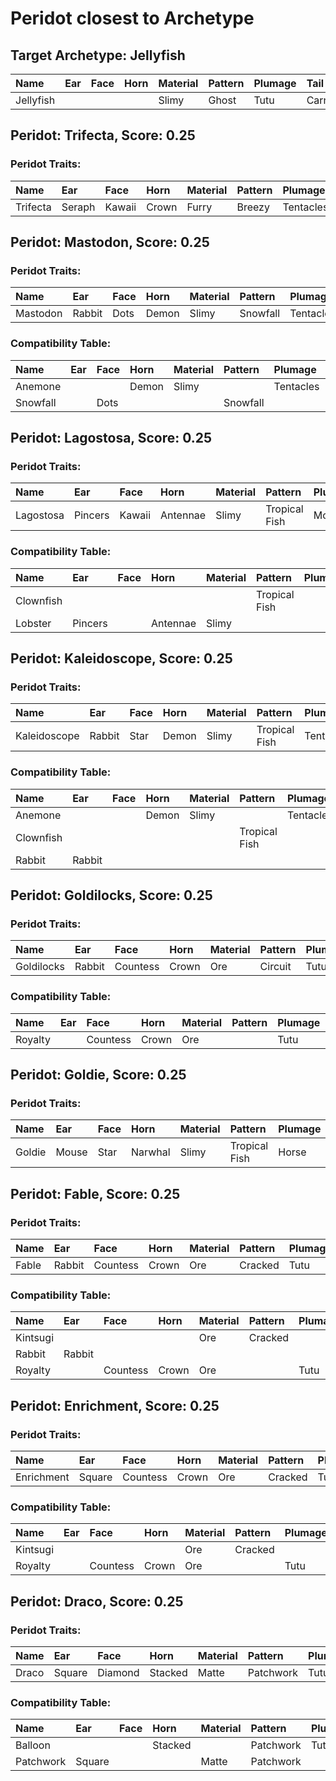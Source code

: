# Peridot closest to Archetype

## Target Archetype: Jellyfish
| Name      | Ear  | Face | Horn | Material | Pattern | Plumage | Tail     |
| :-------- | :--- | :--- | :--- | :------- | :------ | :------ | :------- |
| Jellyfish |      |      |      | Slimy    | Ghost   | Tutu    | Carnival |

## Peridot: Trifecta, Score: 0.25

### Peridot Traits:
| Name     | Ear    | Face   | Horn  | Material | Pattern | Plumage   | Tail     |
| :------- | :----- | :----- | :---- | :------- | :------ | :-------- | :------- |
| Trifecta | Seraph | Kawaii | Crown | Furry    | Breezy  | Tentacles | Carnival |

## Peridot: Mastodon, Score: 0.25

### Peridot Traits:
| Name     | Ear    | Face | Horn  | Material | Pattern  | Plumage   | Tail      |
| :------- | :----- | :--- | :---- | :------- | :------- | :-------- | :-------- |
| Mastodon | Rabbit | Dots | Demon | Slimy    | Snowfall | Tentacles | Snowflake |

### Compatibility Table:
| Name     | Ear  | Face | Horn  | Material | Pattern  | Plumage   | Tail      |
| :------- | :--- | :--- | :---- | :------- | :------- | :-------- | :-------- |
| Anemone  |      |      | Demon | Slimy    |          | Tentacles |           |
| Snowfall |      | Dots |       |          | Snowfall |           | Snowflake |

## Peridot: Lagostosa, Score: 0.25

### Peridot Traits:
| Name      | Ear     | Face   | Horn     | Material | Pattern       | Plumage | Tail    |
| :-------- | :------ | :----- | :------- | :------- | :------------ | :------ | :------ |
| Lagostosa | Pincers | Kawaii | Antennae | Slimy    | Tropical Fish | Moth    | Mermaid |

### Compatibility Table:
| Name      | Ear     | Face | Horn     | Material | Pattern       | Plumage | Tail    |
| :-------- | :------ | :--- | :------- | :------- | :------------ | :------ | :------ |
| Clownfish |         |      |          |          | Tropical Fish |         |         |
| Lobster   | Pincers |      | Antennae | Slimy    |               |         | Mermaid |

## Peridot: Kaleidoscope, Score: 0.25

### Peridot Traits:
| Name         | Ear    | Face | Horn  | Material | Pattern       | Plumage   | Tail   |
| :----------- | :----- | :--- | :---- | :------- | :------------ | :-------- | :----- |
| Kaleidoscope | Rabbit | Star | Demon | Slimy    | Tropical Fish | Tentacles | Rabbit |

### Compatibility Table:
| Name      | Ear    | Face | Horn  | Material | Pattern       | Plumage   | Tail   |
| :-------- | :----- | :--- | :---- | :------- | :------------ | :-------- | :----- |
| Anemone   |        |      | Demon | Slimy    |               | Tentacles |        |
| Clownfish |        |      |       |          | Tropical Fish |           |        |
| Rabbit    | Rabbit |      |       |          |               |           | Rabbit |

## Peridot: Goldilocks, Score: 0.25

### Peridot Traits:
| Name       | Ear    | Face     | Horn  | Material | Pattern | Plumage | Tail    |
| :--------- | :----- | :------- | :---- | :------- | :------ | :------ | :------ |
| Goldilocks | Rabbit | Countess | Crown | Ore      | Circuit | Tutu    | Ribcage |

### Compatibility Table:
| Name    | Ear  | Face     | Horn  | Material | Pattern | Plumage | Tail |
| :------ | :--- | :------- | :---- | :------- | :------ | :------ | :--- |
| Royalty |      | Countess | Crown | Ore      |         | Tutu    |      |

## Peridot: Goldie, Score: 0.25

### Peridot Traits:
| Name   | Ear   | Face | Horn    | Material | Pattern       | Plumage | Tail  |
| :----- | :---- | :--- | :------ | :------- | :------------ | :------ | :---- |
| Goldie | Mouse | Star | Narwhal | Slimy    | Tropical Fish | Horse   | Horse |

## Peridot: Fable, Score: 0.25

### Peridot Traits:
| Name  | Ear    | Face     | Horn  | Material | Pattern | Plumage | Tail   |
| :---- | :----- | :------- | :---- | :------- | :------ | :------ | :----- |
| Fable | Rabbit | Countess | Crown | Ore      | Cracked | Tutu    | Rabbit |

### Compatibility Table:
| Name     | Ear    | Face     | Horn  | Material | Pattern | Plumage | Tail   |
| :------- | :----- | :------- | :---- | :------- | :------ | :------ | :----- |
| Kintsugi |        |          |       | Ore      | Cracked |         |        |
| Rabbit   | Rabbit |          |       |          |         |         | Rabbit |
| Royalty  |        | Countess | Crown | Ore      |         | Tutu    |        |

## Peridot: Enrichment, Score: 0.25

### Peridot Traits:
| Name       | Ear    | Face     | Horn  | Material | Pattern | Plumage | Tail      |
| :--------- | :----- | :------- | :---- | :------- | :------ | :------ | :-------- |
| Enrichment | Square | Countess | Crown | Ore      | Cracked | Tutu    | Asparagus |

### Compatibility Table:
| Name     | Ear  | Face     | Horn  | Material | Pattern | Plumage | Tail |
| :------- | :--- | :------- | :---- | :------- | :------ | :------ | :--- |
| Kintsugi |      |          |       | Ore      | Cracked |         |      |
| Royalty  |      | Countess | Crown | Ore      |         | Tutu    |      |

## Peridot: Draco, Score: 0.25

### Peridot Traits:
| Name  | Ear    | Face    | Horn    | Material | Pattern   | Plumage | Tail      |
| :---- | :----- | :------ | :------ | :------- | :-------- | :------ | :-------- |
| Draco | Square | Diamond | Stacked | Matte    | Patchwork | Tutu    | Accordion |

### Compatibility Table:
| Name      | Ear    | Face | Horn    | Material | Pattern   | Plumage | Tail      |
| :-------- | :----- | :--- | :------ | :------- | :-------- | :------ | :-------- |
| Balloon   |        |      | Stacked |          | Patchwork | Tutu    |           |
| Patchwork | Square |      |         | Matte    | Patchwork |         | Accordion |
